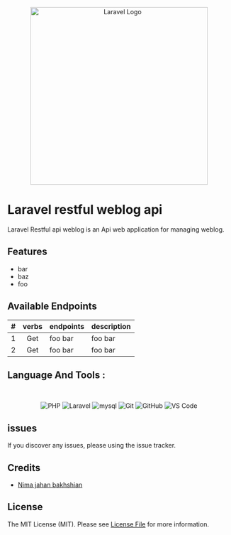 <p align="center"><a href="https://laravel.com" target="_blank"><img src="https://raw.githubusercontent.com/laravel/art/master/logo-lockup/5%20SVG/2%20CMYK/1%20Full%20Color/laravel-logolockup-cmyk-red.svg" width="400" alt="Laravel Logo"></a></p>

# Laravel restful weblog api

Laravel Restful api weblog is an Api web application for managing weblog. 

## Features

- bar
- baz
- foo

## Available Endpoints

| # | verbs | endpoints | description |
| :---: | :---: | --- | --- |
|1| Get | foo bar | foo bar |
|2| Get | foo bar | foo bar |

## Language And Tools :
<br>

<div align="center">
	
 ![PHP](https://img.shields.io/badge/-PHP-777BB4?style=for-the-badge&logo=php&logoColor=fff)
 ![Laravel](https://img.shields.io/badge/-Laravel-FF2D20?style=for-the-badge&logo=Laravel&logoColor=fff)
 ![mysql](https://img.shields.io/badge/-mysql-4479A1?style=for-the-badge&logo=mysql&logoColor=000)
 ![Git](https://img.shields.io/badge/-Git-F05032?style=for-the-badge&logo=Git&logoColor=fff)
 ![GitHub](https://img.shields.io/badge/-GitHub-181717?style=for-the-badge&logo=GitHub&logoColor=fff)
 ![VS Code](https://img.shields.io/badge/-VS%20Code-007ACC?style=for-the-badge&logo=visual-studio-code&logoColor=fff)
</div>

## issues

If you discover any issues, please using the issue tracker.

## Credits

-   [Nima jahan bakhshian](https://github.com/dvlpr1996)

## License

The MIT License (MIT). Please see [License File](LICENSE.md) for more information.
